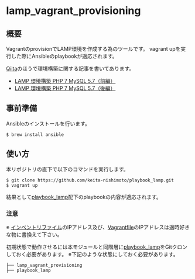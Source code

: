 # lamp_vagrant_provisioning

## 概要
VagrantのprovisionでLAMP環境を作成する為のツールです。
vagrant upを実行した際にAnsibleのplaybookが適応されます。

[Qiita](http://qiita.com/)のほうで環境構築に関する記事を書いてあります。

- [LAMP 環境構築 PHP 7 MySQL 5.7（前編）](http://qiita.com/keita-nishimoto/items/5441244604fbc6db7907)
- [LAMP 環境構築 PHP 7 MySQL 5.7（後編）](http://qiita.com/keita-nishimoto/items/7d0a8d6e24c1861d799f)

## 事前準備
Ansibleのインストールを行います。

```
$ brew install ansible
```

## 使い方

本リポジトリの直下で以下のコマンドを実行します。
```
$ git clone https://github.com/keita-nishimoto/playbook_lamp.git
$ vagrant up
```

結果として[playbook_lamp](https://github.com/keita-nishimoto/playbook_lamp)配下のplaybookの内容が適応されます。

### 注意
※ [インベントリファイル](https://github.com/keita-nishimoto/playbook_lamp/blob/master/local)のIPアドレス及び、[Vagrantfile](https://github.com/keita-nishimoto/lamp_vagrant_provisioning/blob/master/Vagrantfile)のIPアドレスは適時好きな物に書換えて下さい。

初期状態で動作させるには本モジュールと同階層に[playbook_lamp](https://github.com/keita-nishimoto/playbook_lamp)をGitクロンしておく必要があります。
※下記のような状態にしておく必要があります。

```
├── lamp_vagrant_provisioning
├── playbook_lamp
```
